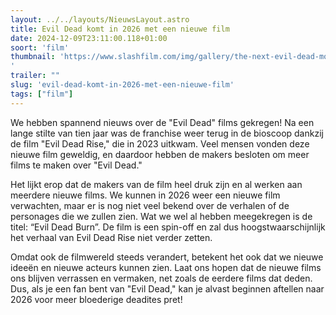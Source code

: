 ```yaml
---
layout: ../../layouts/NieuwsLayout.astro
title: Evil Dead komt in 2026 met een nieuwe film
date: 2024-12-09T23:11:00.118+01:00
soort: 'film'
thumbnail: 'https://www.slashfilm.com/img/gallery/the-next-evil-dead-movie-has-a-great-title-and-we-know-when-its-coming-out/l-intro-1733776829.jpg
'
trailer: ""
slug: 'evil-dead-komt-in-2026-met-een-nieuwe-film'
tags: ["film"]
---
```


We hebben spannend nieuws over de "Evil Dead" films gekregen! Na een lange
stilte van tien jaar was de franchise weer terug in de bioscoop dankzij de film
"Evil Dead Rise," die in 2023 uitkwam. Veel mensen vonden deze nieuwe film
geweldig, en daardoor hebben de makers besloten om meer films te maken over
"Evil Dead."

Het lijkt erop dat de makers van de film heel druk zijn en al werken aan
meerdere nieuwe films. We kunnen in 2026 weer een nieuwe film verwachten, maar
er is nog niet veel bekend over de verhalen of de personages die we zullen zien.
Wat we wel al hebben meegekregen is de titel: “Evil Dead Burn”. De film is een
spin-off en zal dus hoogstwaarschijnlijk het verhaal van Evil Dead Rise niet
verder zetten.

Omdat ook de filmwereld steeds verandert, betekent het ook dat we nieuwe ideeën
en nieuwe acteurs kunnen zien. Laat ons hopen dat de nieuwe films ons blijven
verrassen en vermaken, net zoals de eerdere films dat deden. Dus, als je een fan
bent van "Evil Dead," kan je alvast beginnen aftellen naar 2026 voor meer
bloederige deadites pret!